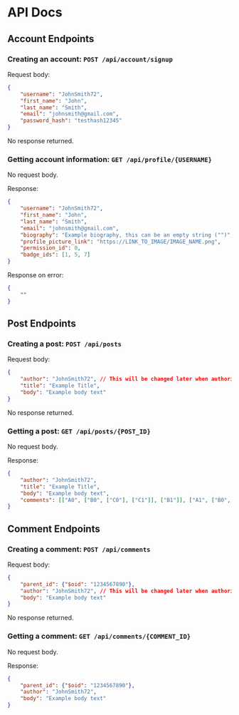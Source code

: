 # API Docs

## Account Endpoints
### Creating an account: `POST /api/account/signup`
Request body:
```json
{
    "username": "JohnSmith72",
    "first_name": "John",
    "last_name": "Smith",
    "email": "johnsmith@gmail.com",
    "password_hash": "testhash12345"
}
```

No response returned.

### Getting account information: `GET /api/profile/{USERNAME}`
No request body.

Response:
```json
{
    "username": "JohnSmith72",
    "first_name": "John",
    "last_name": "Smith",
    "email": "johnsmith@gmail.com",
    "biography": "Example biography, this can be an empty string ("")",
    "profile_picture_link": "https://LINK_TO_IMAGE/IMAGE_NAME.png",
    "permission_id": 0,
    "badge_ids": [1, 5, 7]
}
```
Response on error:
```json
{
    ""
}
```

## Post Endpoints
### Creating a post: `POST /api/posts`
Request body:
```json
{
    "author": "JohnSmith72", // This will be changed later when authorization is implemented
    "title": "Example Title",
    "body": "Example body text"
}
```
No response returned.

### Getting a post: `GET /api/posts/{POST_ID}`
No request body.

Response:
```json
{
    "author": "JohnSmith72",
    "title": "Example Title",
    "body": "Example body text",
    "comments": [["A0", ["B0", ["C0"], ["C1"]], ["B1"]], ["A1", ["B0", ["C0"]], ["B1"]]]
}
```

## Comment Endpoints
### Creating a comment: `POST /api/comments`
Request body:
```json
{
    "parent_id": {"$oid": "1234567890"},
    "author": "JohnSmith72", // This will be changed later when authorization is implemented
    "body": "Example body text"
}
```
No response returned.

### Getting a comment: `GET /api/comments/{COMMENT_ID}`
No request body.

Response:
```json
{
    "parent_id": {"$oid": "1234567890"},
    "author": "JohnSmith72",
    "body": "Example body text"
}
```
